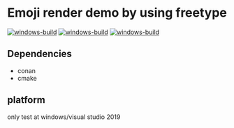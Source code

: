 # Emoji render demo by using freetype
[![windows-build](https://github.com/xdestiny110/FreetypeEmojiDemo/actions/workflows/windows.yml/badge.svg)](https://github.com/xdestiny110/FreetypeEmojiDemo/actions/workflows/windows.yml/badge.svg)
[![windows-build](https://github.com/xdestiny110/FreetypeEmojiDemo/actions/workflows/macos.yml/badge.svg)](https://github.com/xdestiny110/FreetypeEmojiDemo/actions/workflows/macos.yml/badge.svg)
[![windows-build](https://github.com/xdestiny110/FreetypeEmojiDemo/actions/workflows/linux.yml/badge.svg)](https://github.com/xdestiny110/FreetypeEmojiDemo/actions/workflows/linux.yml/badge.svg)


## Dependencies
- conan
- cmake

## platform
only test at windows/visual studio 2019
